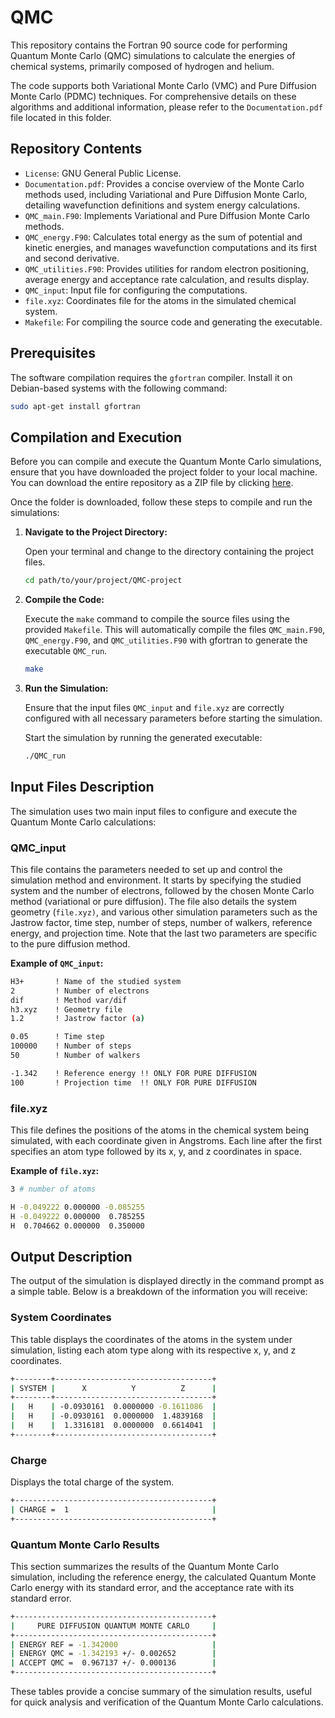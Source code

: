 # QMC

This repository contains the Fortran 90 source code for performing Quantum
Monte Carlo (QMC) simulations to calculate the energies of chemical systems,
primarily composed of hydrogen and helium. 

The code supports both Variational Monte Carlo (VMC) and Pure Diffusion Monte
Carlo (PDMC) techniques. For comprehensive details on these algorithms and 
additional information, please refer to the `Documentation.pdf` file located in 
this folder.

## Repository Contents

- `License`: GNU General Public License.
- `Documentation.pdf`: Provides a concise overview of the Monte Carlo methods used,
                       including Variational and Pure Diffusion Monte Carlo, detailing
                       wavefunction definitions and system energy calculations.
- `QMC_main.F90`: Implements Variational and Pure Diffusion Monte Carlo methods.
- `QMC_energy.F90`: Calculates total energy as the sum of potential and kinetic
                    energies, and manages wavefunction computations and its first
                    and second derivative.
- `QMC_utilities.F90`: Provides utilities for random electron positioning,
                       average energy and acceptance rate calculation, and
                       results display.
- `QMC_input`: Input file for configuring the computations.
- `file.xyz`: Coordinates file for the atoms in the simulated chemical system.
- `Makefile`: For compiling the source code and generating the executable.


## Prerequisites

The software compilation requires the `gfortran` compiler. Install it on
Debian-based systems with the following command:
```bash
sudo apt-get install gfortran
```

## Compilation and Execution

Before you can compile and execute the Quantum Monte Carlo simulations, ensure that you 
have downloaded the project folder to your local machine. You can download the entire 
repository as a ZIP file by clicking 
[here](https://github.com/TommasoBag99/QMC/archive/refs/heads/main.zip).

Once the folder is downloaded, follow these steps to compile and run the simulations:

1. **Navigate to the Project Directory:**
   
   Open your terminal and change to the directory containing the project files.
   ```bash
   cd path/to/your/project/QMC-project
   ```   

2. **Compile the Code:**
   
   Execute the `make` command to compile the source files using the provided `Makefile`.
   This will automatically compile the files `QMC_main.F90`, `QMC_energy.F90`, and
   `QMC_utilities.F90` with gfortran to generate the executable `QMC_run`.
   ```bash
   make
   ```
      
3. **Run the Simulation:**

   Ensure that the input files `QMC_input` and `file.xyz` are correctly configured with all
   necessary parameters before starting the simulation.
   
   Start the simulation by running the generated executable:
   ```bash
   ./QMC_run
   ```

## Input Files Description

The simulation uses two main input files to configure and execute the Quantum Monte Carlo 
calculations:

### QMC_input

This file contains the parameters needed to set up and control the simulation method and 
environment. It starts by specifying the studied system and the number of electrons, followed 
by the chosen Monte Carlo method (variational or pure diffusion). The file also details the 
system geometry (`file.xyz)`, and various other simulation parameters such as the Jastrow factor,
time step, number of steps, number of walkers, reference energy, and projection time. Note that
the last two parameters are specific to the pure diffusion method.

**Example of `QMC_input`:**
```bash
H3+       ! Name of the studied system
2         ! Number of electrons  
dif       ! Method var/dif     
h3.xyz    ! Geometry file        
1.2       ! Jastrow factor (a)

0.05      ! Time step            
100000    ! Number of steps
50        ! Number of walkers

-1.342    ! Reference energy !! ONLY FOR PURE DIFFUSION
100       ! Projection time  !! ONLY FOR PURE DIFFUSION
```

### file.xyz

This file defines the positions of the atoms in the chemical system being simulated, with
each coordinate given in Angstroms. Each line after the first specifies an atom type followed
by its x, y, and z coordinates in space.

**Example of `file.xyz`:**
```bash
3 # number of atoms

H -0.049222 0.000000 -0.085255 
H -0.049222 0.000000  0.785255 
H  0.704662 0.000000  0.350000
```

## Output Description

The output of the simulation is displayed directly in the command prompt as a simple table. 
Below is a breakdown of the information you will receive:

### System Coordinates

This table displays the coordinates of the atoms in the system under simulation, listing each 
atom type along with its respective x, y, and z coordinates.
```bash
+--------+-----------------------------------+
| SYSTEM |      X          Y          Z      |
+--------+-----------------------------------+
|   H    | -0.0930161  0.0000000 -0.1611086  |
|   H    | -0.0930161  0.0000000  1.4839168  |
|   H    |  1.3316181  0.0000000  0.6614041  |
+--------+-----------------------------------+
```

### Charge

Displays the total charge of the system.
```bash
+--------------------------------------------+
| CHARGE =  1                                |
+--------------------------------------------+
```

### Quantum Monte Carlo Results

This section summarizes the results of the Quantum Monte Carlo simulation, including the reference 
energy, the calculated Quantum Monte Carlo energy with its standard error, and the acceptance rate 
with its standard error.
```bash
+--------------------------------------------+
|     PURE DIFFUSION QUANTUM MONTE CARLO     |
+--------------------------------------------+
| ENERGY REF = -1.342000                     |
| ENERGY QMC = -1.342193 +/- 0.002652        |
| ACCEPT QMC =  0.967137 +/- 0.000136        |
+--------------------------------------------+
```

These tables provide a concise summary of the simulation results, useful for quick analysis and 
verification of the Quantum Monte Carlo calculations.
